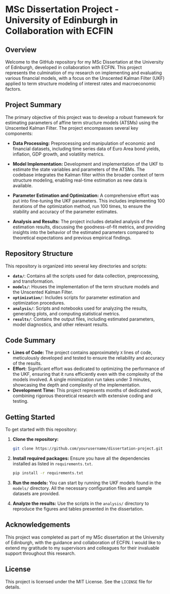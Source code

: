 # MSc Dissertation Project - University of Edinburgh in Collaboration with ECFIN

## Overview

Welcome to the GitHub repository for my MSc Dissertation at the University of Edinburgh, developed in collaboration with ECFIN. This project represents the culmination of my research on implementing and evaluating various financial models, with a focus on the Unscented Kalman Filter (UKF) applied to term structure modeling of interest rates and macroeconomic factors.

## Project Summary

The primary objective of this project was to develop a robust framework for estimating parameters of affine term structure models (ATSMs) using the Unscented Kalman Filter. The project encompasses several key components:

- **Data Processing:** Preprocessing and manipulation of economic and financial datasets, including time series data of Euro Area bond yields, inflation, GDP growth, and volatility metrics.
  
- **Model Implementation:** Development and implementation of the UKF to estimate the state variables and parameters of the ATSMs. The codebase integrates the Kalman filter within the broader context of term structure modeling, enabling real-time estimation as new data is available.

- **Parameter Estimation and Optimization:** A comprehensive effort was put into fine-tuning the UKF parameters. This includes implementing 100 iterations of the optimization method, run 100 times, to ensure the stability and accuracy of the parameter estimates.

- **Analysis and Results:** The project includes detailed analysis of the estimation results, discussing the goodness-of-fit metrics, and providing insights into the behavior of the estimated parameters compared to theoretical expectations and previous empirical findings.

## Repository Structure

This repository is organized into several key directories and scripts:

- **`data/`**: Contains all the scripts used for data collection, preprocessing, and transformation.
- **`models/`**: Houses the implementation of the term structure models and the Unscented Kalman Filter.
- **`optimization/`**: Includes scripts for parameter estimation and optimization procedures.
- **`analysis/`**: Scripts and notebooks used for analyzing the results, generating plots, and computing statistical metrics.
- **`results/`**: Contains the output files, including estimated parameters, model diagnostics, and other relevant results.

## Code Summary

- **Lines of Code:** The project contains approximately `X` lines of code, meticulously developed and tested to ensure the reliability and accuracy of the results.
- **Effort:** Significant effort was dedicated to optimizing the performance of the UKF, ensuring that it runs efficiently even with the complexity of the models involved. A single minimization run takes under 3 minutes, showcasing the depth and complexity of the implementation.
- **Development Time:** This project represents months of dedicated work, combining rigorous theoretical research with extensive coding and testing.

## Getting Started

To get started with this repository:

1. **Clone the repository:**
   ```bash
   git clone https://github.com/yourusername/dissertation-project.git
   ```
2. **Install required packages:**
   Ensure you have all the dependencies installed as listed in `requirements.txt`.
   ```bash
   pip install -r requirements.txt
   ```
3. **Run the models:**
   You can start by running the UKF models found in the `models/` directory. All the necessary configuration files and sample datasets are provided.

4. **Analyze the results:**
   Use the scripts in the `analysis/` directory to reproduce the figures and tables presented in the dissertation.

## Acknowledgements

This project was completed as part of my MSc dissertation at the University of Edinburgh, with the guidance and collaboration of ECFIN. I would like to extend my gratitude to my supervisors and colleagues for their invaluable support throughout this research.

## License

This project is licensed under the MIT License. See the `LICENSE` file for details.
